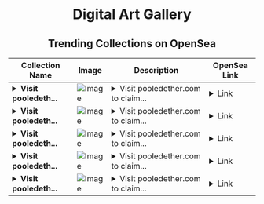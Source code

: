 <div align="center">

# Digital Art Gallery

## Trending Collections on OpenSea

| Collection Name                       | Image                                                                                     | Description                       | OpenSea Link                                                                                          |
|---------------------------------------|-------------------------------------------------------------------------------------------|-----------------------------------|--------------------------------------------------------------------------------------------------------|
| **<details><summary>Visit pooledeth...</summary>Visit pooledether.com to claim rewards</details>** | ![Image](https://i.seadn.io/s/raw/files/fe3acc0596c451fbf26f97afe58a5837.png?w=500&auto=format?w=200&auto=format) | <details><summary>Visit pooledether.com to claim...</summary>Visit pooledether.com to claim rewards</details> | <details><summary>Link</summary>[Visit pooledether.com to claim rewards](https://opensea.io/collection/visit-pooledether-com-to-claim-rewards-39)</details> |
| **<details><summary>Visit pooledeth...</summary>Visit pooledether.com to claim rewards</details>** | ![Image](https://i.seadn.io/s/raw/files/fe3acc0596c451fbf26f97afe58a5837.png?w=500&auto=format?w=200&auto=format) | <details><summary>Visit pooledether.com to claim...</summary>Visit pooledether.com to claim rewards</details> | <details><summary>Link</summary>[Visit pooledether.com to claim rewards](https://opensea.io/collection/visit-pooledether-com-to-claim-rewards-38)</details> |
| **<details><summary>Visit pooledeth...</summary>Visit pooledether.com to claim rewards</details>** | ![Image](https://i.seadn.io/s/raw/files/fe3acc0596c451fbf26f97afe58a5837.png?w=500&auto=format?w=200&auto=format) | <details><summary>Visit pooledether.com to claim...</summary>Visit pooledether.com to claim rewards</details> | <details><summary>Link</summary>[Visit pooledether.com to claim rewards](https://opensea.io/collection/visit-pooledether-com-to-claim-rewards-37)</details> |
| **<details><summary>Visit pooledeth...</summary>Visit pooledether.com to claim rewards</details>** | ![Image](https://i.seadn.io/s/raw/files/fe3acc0596c451fbf26f97afe58a5837.png?w=500&auto=format?w=200&auto=format) | <details><summary>Visit pooledether.com to claim...</summary>Visit pooledether.com to claim rewards</details> | <details><summary>Link</summary>[Visit pooledether.com to claim rewards](https://opensea.io/collection/visit-pooledether-com-to-claim-rewards-36)</details> |
| **<details><summary>Visit pooledeth...</summary>Visit pooledether.com to claim rewards</details>** | ![Image](https://i.seadn.io/s/raw/files/fe3acc0596c451fbf26f97afe58a5837.png?w=500&auto=format?w=200&auto=format) | <details><summary>Visit pooledether.com to claim...</summary>Visit pooledether.com to claim rewards</details> | <details><summary>Link</summary>[Visit pooledether.com to claim rewards](https://opensea.io/collection/visit-pooledether-com-to-claim-rewards-35)</details> |

</div>
